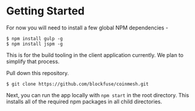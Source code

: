 # Getting Started

For now you will need to install a few global NPM dependencies -

```
$ npm install gulp -g
$ npm install jspm -g
```

This is for the build tooling in the client application currently.  We plan  to simplify that process.

Pull down this repository.

```
$ git clone https://github.com/blockfuse/coinmesh.git
```

Next, you can run the app locally with `npm start` in the root directory.  This installs all of the required npm packages in all child directories.
